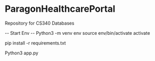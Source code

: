 # ParagonHealthcarePortal
Repository for CS340 Databases

-- Start Env --
Python3 -m venv env 
source env/bin/activate activate

pip install -r requirements.txt

Python3 app.py